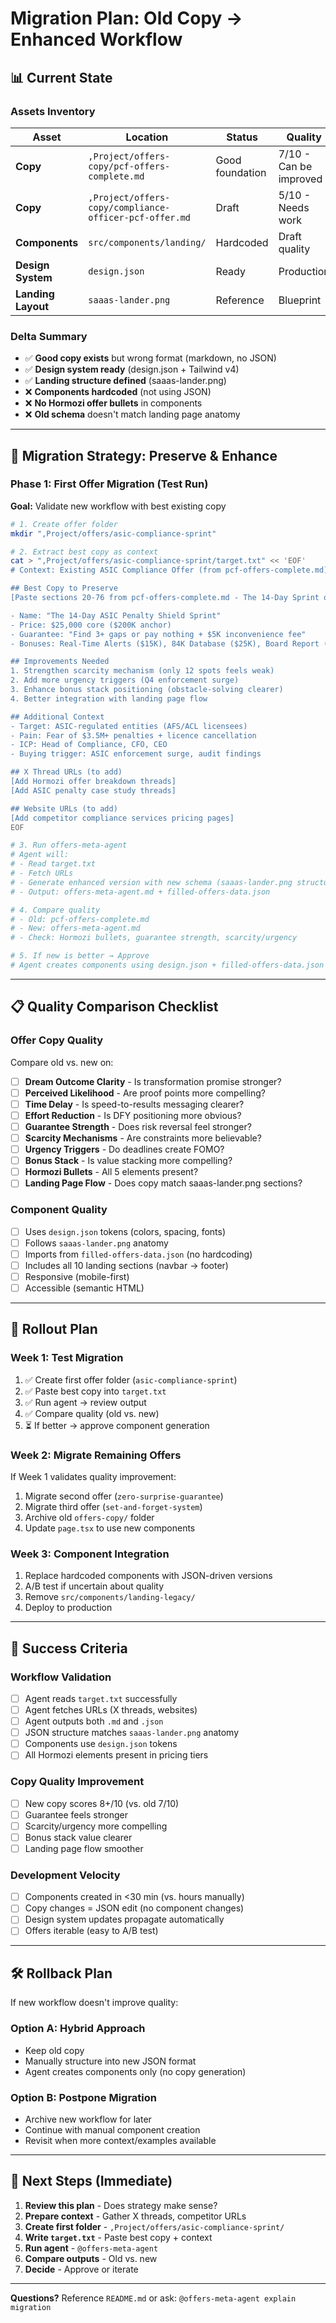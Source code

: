 # Migration Plan: Old Copy → Enhanced Workflow

## 📊 Current State

### Assets Inventory
| Asset | Location | Status | Quality |
|-------|----------|--------|---------|
| **Copy** | `,Project/offers-copy/pcf-offers-complete.md` | Good foundation | 7/10 - Can be improved |
| **Copy** | `,Project/offers-copy/compliance-officer-pcf-offer.md` | Draft | 5/10 - Needs work |
| **Components** | `src/components/landing/` | Hardcoded | Draft quality |
| **Design System** | `design.json` | Ready | Production |
| **Landing Layout** | `saaas-lander.png` | Reference | Blueprint |

### Delta Summary
- ✅ **Good copy exists** but wrong format (markdown, no JSON)
- ✅ **Design system ready** (design.json + Tailwind v4)
- ✅ **Landing structure defined** (saaas-lander.png)
- ❌ **Components hardcoded** (not using JSON)
- ❌ **No Hormozi offer bullets** in components
- ❌ **Old schema** doesn't match landing page anatomy

---

## 🎯 Migration Strategy: Preserve & Enhance

### Phase 1: First Offer Migration (Test Run)
**Goal:** Validate new workflow with best existing copy

```bash
# 1. Create offer folder
mkdir ",Project/offers/asic-compliance-sprint"

# 2. Extract best copy as context
cat > ",Project/offers/asic-compliance-sprint/target.txt" << 'EOF'
# Context: Existing ASIC Compliance Offer (from pcf-offers-complete.md)

## Best Copy to Preserve
[Paste sections 20-76 from pcf-offers-complete.md - The 14-Day Sprint offer]

- Name: "The 14-Day ASIC Penalty Shield Sprint"
- Price: $25,000 core ($200K anchor)
- Guarantee: "Find 3+ gaps or pay nothing + $5K inconvenience fee"
- Bonuses: Real-Time Alerts ($15K), 84K Database ($25K), Board Report ($5K)

## Improvements Needed
1. Strengthen scarcity mechanism (only 12 spots feels weak)
2. Add more urgency triggers (Q4 enforcement surge)
3. Enhance bonus stack positioning (obstacle-solving clearer)
4. Better integration with landing page flow

## Additional Context
- Target: ASIC-regulated entities (AFS/ACL licensees)
- Pain: Fear of $3.5M+ penalties + licence cancellation
- ICP: Head of Compliance, CFO, CEO
- Buying trigger: ASIC enforcement surge, audit findings

## X Thread URLs (to add)
[Add Hormozi offer breakdown threads]
[Add ASIC penalty case study threads]

## Website URLs (to add)
[Add competitor compliance services pricing pages]
EOF

# 3. Run offers-meta-agent
# Agent will:
# - Read target.txt
# - Fetch URLs
# - Generate enhanced version with new schema (saaas-lander.png structure)
# - Output: offers-meta-agent.md + filled-offers-data.json

# 4. Compare quality
# - Old: pcf-offers-complete.md
# - New: offers-meta-agent.md
# - Check: Hormozi bullets, guarantee strength, scarcity/urgency

# 5. If new is better → Approve
# Agent creates components using design.json + filled-offers-data.json
```

---

## 📋 Quality Comparison Checklist

### Offer Copy Quality
Compare old vs. new on:
- [ ] **Dream Outcome Clarity** - Is transformation promise stronger?
- [ ] **Perceived Likelihood** - Are proof points more compelling?
- [ ] **Time Delay** - Is speed-to-results messaging clearer?
- [ ] **Effort Reduction** - Is DFY positioning more obvious?
- [ ] **Guarantee Strength** - Does risk reversal feel stronger?
- [ ] **Scarcity Mechanisms** - Are constraints more believable?
- [ ] **Urgency Triggers** - Do deadlines create FOMO?
- [ ] **Bonus Stack** - Is value stacking more compelling?
- [ ] **Hormozi Bullets** - All 5 elements present?
- [ ] **Landing Page Flow** - Does copy match saaas-lander.png sections?

### Component Quality
- [ ] Uses `design.json` tokens (colors, spacing, fonts)
- [ ] Follows `saaas-lander.png` anatomy
- [ ] Imports from `filled-offers-data.json` (no hardcoding)
- [ ] Includes all 10 landing sections (navbar → footer)
- [ ] Responsive (mobile-first)
- [ ] Accessible (semantic HTML)

---

## 🔄 Rollout Plan

### Week 1: Test Migration
1. ✅ Create first offer folder (`asic-compliance-sprint`)
2. ✅ Paste best copy into `target.txt`
3. ✅ Run agent → review output
4. ✅ Compare quality (old vs. new)
5. ⏳ If better → approve component generation

### Week 2: Migrate Remaining Offers
If Week 1 validates quality improvement:
1. Migrate second offer (`zero-surprise-guarantee`)
2. Migrate third offer (`set-and-forget-system`)
3. Archive old `offers-copy/` folder
4. Update `page.tsx` to use new components

### Week 3: Component Integration
1. Replace hardcoded components with JSON-driven versions
2. A/B test if uncertain about quality
3. Remove `src/components/landing-legacy/`
4. Deploy to production

---

## 🚀 Success Criteria

### Workflow Validation
- [ ] Agent reads `target.txt` successfully
- [ ] Agent fetches URLs (X threads, websites)
- [ ] Agent outputs both `.md` and `.json`
- [ ] JSON structure matches `saaas-lander.png` anatomy
- [ ] Components use `design.json` tokens
- [ ] All Hormozi elements present in pricing tiers

### Copy Quality Improvement
- [ ] New copy scores 8+/10 (vs. old 7/10)
- [ ] Guarantee feels stronger
- [ ] Scarcity/urgency more compelling
- [ ] Bonus stack value clearer
- [ ] Landing page flow smoother

### Development Velocity
- [ ] Components created in <30 min (vs. hours manually)
- [ ] Copy changes = JSON edit (no component changes)
- [ ] Design system updates propagate automatically
- [ ] Offers iterable (easy to A/B test)

---

## 🛠️ Rollback Plan

If new workflow doesn't improve quality:

### Option A: Hybrid Approach
- Keep old copy
- Manually structure into new JSON format
- Agent creates components only (no copy generation)

### Option B: Postpone Migration
- Archive new workflow for later
- Continue with manual component creation
- Revisit when more context/examples available

---

## 📝 Next Steps (Immediate)

1. **Review this plan** - Does strategy make sense?
2. **Prepare context** - Gather X threads, competitor URLs
3. **Create first folder** - `,Project/offers/asic-compliance-sprint/`
4. **Write `target.txt`** - Paste best copy + context
5. **Run agent** - `@offers-meta-agent`
6. **Compare outputs** - Old vs. new
7. **Decide** - Approve or iterate

---

**Questions?** Reference `README.md` or ask: `@offers-meta-agent explain migration`
